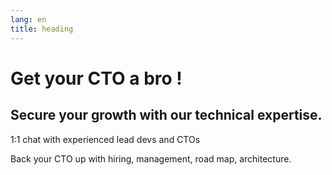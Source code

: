 ```yaml
---
lang: en
title: heading
---
```

# Get your CTO a bro !
## Secure your growth with our technical expertise.

1:1 chat with experienced lead devs and CTOs

Back your CTO up with hiring, management, road map, architecture.

